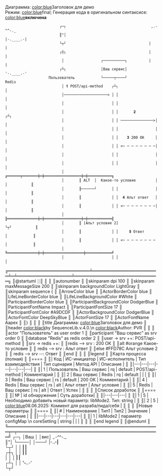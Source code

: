 Диаграмма: <color:blue>Заголовок для демо                                                             
Режим: <color:blue>final</color>; Генерация кода в оригинальном синтаксисе: <color:blue>**включена**

                             ┌─┐                                       ,.-^^-._                         
                             ║"│                                      |-.____.-|                        
                             └┬┘                                      |        |                        
                             ┌┼┐                                      |        |                        
                              │                 ┌──────────┐          |        |                        
                             ┌┴┐                │Ваш сервис│          '-.____.-'                        
                        Пользователь            └─────┬────┘            Redis                           
                              │ 𝟏 POST/api-method    ┌┴┐                  │                             
                              │────────────────────> │ │                  │                             
                              │                      │ │                  │                             
                              │                      │ │       𝟐         ┌┴┐                            
                              │                      │ │ ───────────────>│ │                            
                              │                      │ │                 │ │                            
                              │                      │ │    𝟑 200 OK     │ │                            
                              │                      │ │ <─ ─ ─ ─ ─ ─ ─ ─│ │                            
                              │                      │ │                 │ │                            
                              │                      │ │                 │ │                            
                              │       ╔══════╤═══════╪═╪═════════════════╪═╪═══════════╗                
                              │       ║ ALT  │  Какое-то условие         │ │           ║                
                              │       ╟──────┘       │ │                 │ │           ║                
                              │       ║              │ │  𝟒 Альт ответ   │ │           ║                
                              │       ║              │ │ <─ ─ ─ ─ ─ ─ ─ ─│ │           ║                
                              │       ╠══════════════╪═╪═════════════════╪═╪═══════════╣                
                              │       ║ [Альт условие 2]                 └┬┘           ║                
                              │       ║              │ │     𝟓 Ответ      │            ║                
                              │       ║              │ │ <─ ─ ─ ─ ─ ─ ─ ─ │            ║                
                              │       ╚══════════════╪═╪══════════════════╪════════════╝                
                              │                      │ │                  │                             
╔═══════════════════════════╧══════════════════════╧═╧══════════════════╧════════════════════════════╗
║@startuml                                                                                          ░║
║                                                                                                    ║
║autonumber                                                                                          ║
║skinparam dpi 100                                                                                   ║
║skinparam maxMessageSize 200                                                                        ║
║skinparam backgroundColor LightGray                                                                 ║
║skinparam sequence {                                                                                ║
║ArrowColor blue                                                                                     ║
║ActorBorderColor blue                                                                               ║
║LifeLineBorderColor blue                                                                            ║
║LifeLineBackgroundColor #White                                                                      ║
║ParticipantBorderColor blue                                                                         ║
║ParticipantBackgroundColor DodgerBlue                                                               ║
║ParticipantFontName Impact                                                                          ║
║ParticipantFontSize 17                                                                              ║
║ParticipantFontColor #A9DCDF                                                                        ║
║ActorBackgroundColor DodgerBlue                                                                     ║
║ActorFontColor DeepSkyBlue                                                                          ║
║ActorFontSize 17                                                                                    ║
║ActorFontName Aapex                                                                                 ║
║}                                                                                                   ║
║                                                                                                    ║
║title Диаграмма: <color:blue>Заголовок для демо                                                     ║
║header <color:black>by SequenceLib.v.4.0.\n <color:black>Author: PVR                                ║
║                                                                                                    ║
║actor "Пользователь" as user order 1                                                                ║
║participant "Ваш сервис" as srv order 0                                                             ║
║database "Redis" as redis order 2                                                                   ║
║user -> srv ++: POST/api-method                                                                     ║
║srv -> redis ++:                                                                                    ║
║redis --> srv : 200 OK                                                                              ║
║alt #orange Какое-то условие                                                                        ║
║    redis --> srv : Альт ответ                                                                      ║
║else #FFD78C Альт условие 2                                                                         ║
║    redis --> srv --: Ответ                                                                         ║
║end                                                                                                 ║
║                                                                                                    ║
║legend                                                                                              ║
║Карта процесса (полная)                                                                             ║
║====                                                                                                ║
║| Код | ИC-инициатор | ИС-исполнитель | Тип взаимодействия | Тип сценария | Метод API | Описание |  ║
║|---|---|---|---|---|---|---|                                                                       ║
║| 1 | Пользователь | Ваш сервис | rq | default | POST/api-method | Комментарий |                    ║
║| 2 | Ваш сервис | Redis | rq | default |  |  |                                                     ║
║| 3 | Redis | Ваш сервис | rs | default | 200 OK | Комментарий |                                    ║
║| 4 | Redis | Ваш сервис | rs | alt | Альт ответ | Альт условие |                                   ║
║| 5 | Redis | Ваш сервис | rs | alt | Ответ | Успех |                                               ║
║                                                                                                    ║
║Список доработок                                                                                    ║
║====                                                                                                ║
║| № | id обнаружения | Суть доработки|                                                              ║
║|---|---|---|                                                                                       ║
║| 1 | 5 | Необходимо добавить новый параметр: libMode2. Тип: string |                               ║
║| 2 | 5 | <color:blue>08.06.2025:</color> Коммент для разраба/лида/себя |                           ║
║                                                                                                    ║
║Новые параметры                                                                                     ║
║====                                                                                                ║
║| # | Наименование | Тип1 | Тип2 | Значение | Описание |                                            ║
║|---|---|---|---|---|---|                                                                           ║
║| 1 | libMode2 | параметр configMap \n coreSetting | string |  |  |                                 ║
║                                                                                                    ║
║end legend                                                                                          ║
║@enduml                                                                                             ║
╚══════════════════════════════════════════════════╤═╤═══════════════════════════════════════════════╝
┌─┐                │Ваш │ │вис│           ,.-^^-._                         
║"│                └────│ │───┘          |-.____.-|                        
└┬┘                     │ │              |        |                        
┌┼┐                     │ │              |        |                        
│                      │ │              |        |                        
┌┴┐                     │ │              '-.____.-'                        
└┬┘                                                
